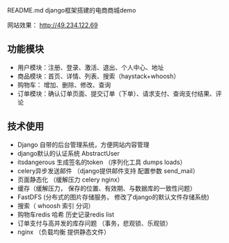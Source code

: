 README.md
django框架搭建的电商商城demo

网站效果： http://49.234.122.69

## 功能模块
- 用户模块：注册、登录、激活、退出、个人中心、地址
- 商品模块：首页、详情、列表、搜索（haystack+whoosh）
- 购物车： 增加、删除、修改、查询
- 订单模块：确认订单页面、提交订单（下单）、请求支付、查询支付结果、评论

## 技术使用
- Django 自带的后台管理系统，方便网站内容管理
- django默认的认证系统 AbstractUser
- itsdangerous  生成签名的token （序列化工具 dumps  loads）
- celery异步发送邮件 （django提供邮件支持 配置参数  send_mail）
- 页面静态化 （缓解压力  celery  nginx）
- 缓存（缓解压力， 保存的位置、有效期、与数据库的一致性问题）
- FastDFS (分布式的图片存储服务， 修改了django的默认文件存储系统)
- 搜索（ whoosh  索引  分词）
- 购物车redis 哈希 历史记录redis list
- 订单支付与高并发的库存问题 （事务，悲观锁、乐观锁）
- nginx （负载均衡  提供静态文件）
